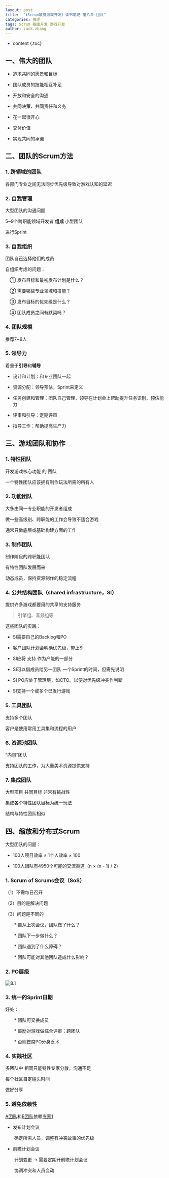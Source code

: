 ```yaml
---
layout: post
title:  "《Scrum敏捷游戏开发》读书笔记-第八章-团队"
categories: 管理
tags: Scrum 敏捷开发 游戏开发
author: zack.zhang
---
```


* content
{:toc}

<!-- more -->

## 一、伟大的团队

* 追求共同的愿景和目标

* 团队成员的技能相互补足

* 开放和安全的沟通

* 共同决策、共同责任和义务

* 在一起很开心

* 交付价值

* 实现共同的承诺

## 二、团队的Scrum方法

### 1. 跨领域的团队

各部门专业之间无法同步优先级导致对游戏认知的延迟

### 2. 自我管理

大型团队的沟通问题

5~9个跨职能领域开发者 **组成** 小型团队

进行Sprint

### 3. 自我组织

团队自己选择他们的成员

自组织考虑的问题：

&ensp;&ensp;① 发布目标和最初发布计划是什么？

&ensp;&ensp;② 需要哪些专业领域和技能？

&ensp;&ensp;③ 发布目标的优先级是什么？

&ensp;&ensp;④ 团队成员之间有默契吗？

### 4. 团队规模

推荐7~9人

### 5. 领导力

着重于**引导**和**辅导**

* 设计和计划：和专业团队一起

* 资源分配：领导预估，Sprint来定义

* 任务创建和管理：团队自己管理，领导在计划会上帮助提升任务识别、预估能力

* 评审和引导：定期评审

* 指导工作：帮助提高生产力

## 三、游戏团队和协作

### 1. 特性团队

开发游戏核心功能 的 团队

一个特性团队应该拥有制作玩法所需的所有人

### 2. 功能团队

大多由同一专业职能的开发者组成

做一些高级别、跨职能的工作会导致不适合游戏

通常只做底层或基础构建方面的工作

### 3. 制作团队

制作阶段的跨职能团队

有特性团队发展而来

动态成员，保持资源制作的稳定流程

### 4. 公共结构团队（shared infrastructure，SI）

提供许多游戏都要用的共享的支持服务

> 引擎组、音频组等

这些团队的实践：

* SI需要自己的Backlog和PO

* 客户团队计划会明确优先级，带上SI

* SI应将 支持 作为产能的一部分

* SI可以借成员给另一团队 一个Sprint的时间，但需先说明

* SI PO应处于管理层，如CTO。以便对优先级冲突作判断

* SI支持一个或多个已发行游戏

### 5. 工具团队

支持多个团队

客户是使用常用工具集和流程的用户

### 6. 资源池团队

“内包”团队

支持团队的工作，为大量美术资源提供支持

### 7. 集成团队

大型项目 共同目标 非常有挑战性

集成各个特性团队目标为统一玩法

结构与特性团队相似

## 四、缩放和分布式Scrum

大型团队的问题：

* 100人项目效率 ≠ 1个人效率 × 100

* 100人团队有4950个可能的交流渠道（n × (n - 1) / 2）

### 1. Scrum of Scrums会议（SoS）

（1）不需每日召开

（2）目的是解决问题

（3）问题是不同的

&ensp;&ensp;&ensp;&ensp;* 自从上次会议，团队做了什么？

&ensp;&ensp;&ensp;&ensp;* 团队下一步做什么？

&ensp;&ensp;&ensp;&ensp;* 团队遇到了什么障碍？

&ensp;&ensp;&ensp;&ensp;* 团队可能对其他团队造成什么影响？

### 2. PO层级

![8.1](https://zd304.github.io/assets/img/scrum-8.1.png)<br/>

### 3. 统一的Sprint日期

好处：

&ensp;&ensp;&ensp;&ensp;* 团队可交换成员

&ensp;&ensp;&ensp;&ensp;* 鼓励对游戏做综合评审：跨团队

&ensp;&ensp;&ensp;&ensp;* 否则首席PO分身乏术

### 4. 实践社区

多团队中 相同只能特性专家分散，沟通不足

每个社区自定碰头时间

做好分享

### 5. 避免依赖性

<u>A团队</u>和<u>B团队</u>依赖<u>专家1</u>

* 发布计划会议

&ensp;&ensp;&ensp;&ensp;确定所需人员，调整有冲突故事的优先级

* 前瞻计划会议

&ensp;&ensp;&ensp;&ensp;计划变更 → 需要定期开前瞻计划会议

&ensp;&ensp;&ensp;&ensp;协调冲突和人员变动